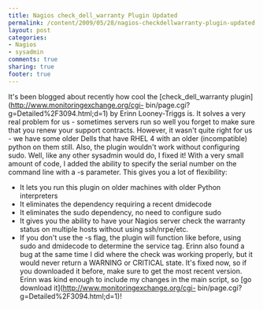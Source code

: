 ```yaml
---
title: Nagios check_dell_warranty Plugin Updated
permalink: /content/2009/05/28/nagios-checkdellwarranty-plugin-updated
layout: post
categories:
- Nagios
- sysadmin
comments: true
sharing: true
footer: true
---
```

It's been blogged about recently how cool the [check_dell_warranty
plugin](http://www.monitoringexchange.org/cgi-
bin/page.cgi?g=Detailed%2F3094.html;d=1) by Erinn Looney-Triggs is. It solves
a very real problem for us - sometimes servers run so well you forget to make
sure that you renew your support contracts. However, it wasn't quite right for
us - we have some older Dells that have RHEL 4 with an older (incompatible)
python on them still. Also, the plugin wouldn't work without configuring sudo.
Well, like any other sysadmin would do, I fixed it!  With a very small amount
of code, I added the ability to specify the serial number on the command line
with a -s parameter. This gives you a lot of flexibility:

  * It lets you run this plugin on older machines with older Python interpreters
  * It eliminates the dependency requiring a recent dmidecode
  * It eliminates the sudo dependency, no need to configure sudo
  * It gives you the ability to have your Nagios server check the warranty status on multiple hosts without using ssh/nrpe/etc.
  * If you don't use the -s flag, the plugin will function like before, using sudo and dmidecode to determine the service tag.
Erinn also found a bug at the same time I did where the check was working
properly, but it would never return a WARNING or CRITICAL state. It's fixed
now, so if you downloaded it before, make sure to get the most recent version.
Erinn was kind enough to include my changes in the main script, so [go
download it](http://www.monitoringexchange.org/cgi-
bin/page.cgi?g=Detailed%2F3094.html;d=1)!

